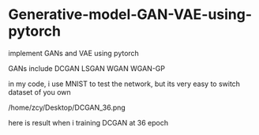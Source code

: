 # Generative-model-GAN-VAE-using-pytorch

implement GANs and VAE using pytorch

GANs include DCGAN LSGAN WGAN WGAN-GP

in my code, i use MNIST to test the network, but its very easy to switch dataset of you own

/home/zcy/Desktop/DCGAN_36.png

here is result when i training DCGAN at 36 epoch
